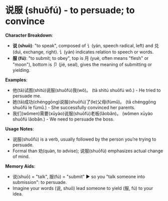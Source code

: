 # **说服 (shuōfú) - to persuade; to convince**

**Character Breakdown**:  
- **说 (shuō)**: "to speak", composed of 讠(yán, speech radical, left) and 兑 (duì, exchange, right). 讠(yán) indicates relation to speech or words.  
- **服 (fú)**: "to submit; to obey", top is 月 (yuè, often means "flesh" or "moon"), bottom is 卩 (jié, seal), gives the meaning of submitting or yielding.

**Examples**:  
- 他(tā)试图(shìtú)说服(shuōfú)我(wǒ)。 (tā shìtú shuōfú wǒ.) - He tried to persuade me.  
- 她(tā)成功(chénggōng)说服(shuōfú)了(le)父母(fùmǔ)。 (tā chénggōng shuōfú le fùmǔ.) - She successfully convinced her parents.  
- 我们(wǒmen)需要(xūyào)说服(shuōfú)老板(lǎobǎn)。 (wǒmen xūyào shuōfú lǎobǎn.) - We need to persuade the boss.

**Usage Notes**:  
- 说服(shuōfú) is a verb, usually followed by the person you’re trying to persuade.  
- Formal than 劝(quàn, to advise); 说服(shuōfú) emphasizes actual change of mind.

**Memory Aids**:  
- 说(shuō) = "talk", 服(fú) = "submit" ▶ so you "talk someone into submission": to persuade.  
- Imagine your words (说, shuō) lead someone to yield (服, fú) to your idea.